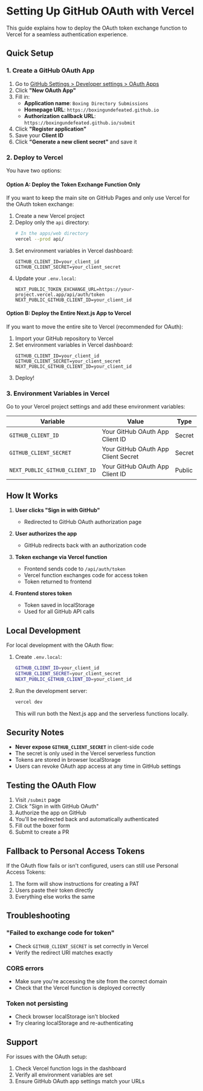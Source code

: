 # Setting Up GitHub OAuth with Vercel

This guide explains how to deploy the OAuth token exchange function to Vercel for a seamless authentication experience.

## Quick Setup

### 1. Create a GitHub OAuth App

1. Go to [GitHub Settings > Developer settings > OAuth Apps](https://github.com/settings/developers)
2. Click **"New OAuth App"**
3. Fill in:
   - **Application name**: `Boxing Directory Submissions`
   - **Homepage URL**: `https://boxingundefeated.github.io`
   - **Authorization callback URL**: `https://boxingundefeated.github.io/submit`
4. Click **"Register application"**
5. Save your **Client ID**
6. Click **"Generate a new client secret"** and save it

### 2. Deploy to Vercel

You have two options:

#### Option A: Deploy the Token Exchange Function Only

If you want to keep the main site on GitHub Pages and only use Vercel for the OAuth token exchange:

1. Create a new Vercel project
2. Deploy only the `api` directory:
   ```bash
   # In the apps/web directory
   vercel --prod api/
   ```
3. Set environment variables in Vercel dashboard:
   ```
   GITHUB_CLIENT_ID=your_client_id
   GITHUB_CLIENT_SECRET=your_client_secret
   ```
4. Update your `.env.local`:
   ```
   NEXT_PUBLIC_TOKEN_EXCHANGE_URL=https://your-project.vercel.app/api/auth/token
   NEXT_PUBLIC_GITHUB_CLIENT_ID=your_client_id
   ```

#### Option B: Deploy the Entire Next.js App to Vercel

If you want to move the entire site to Vercel (recommended for OAuth):

1. Import your GitHub repository to Vercel
2. Set environment variables in Vercel dashboard:
   ```
   GITHUB_CLIENT_ID=your_client_id
   GITHUB_CLIENT_SECRET=your_client_secret
   NEXT_PUBLIC_GITHUB_CLIENT_ID=your_client_id
   ```
3. Deploy!

### 3. Environment Variables in Vercel

Go to your Vercel project settings and add these environment variables:

| Variable | Value | Type |
|----------|-------|------|
| `GITHUB_CLIENT_ID` | Your GitHub OAuth App Client ID | Secret |
| `GITHUB_CLIENT_SECRET` | Your GitHub OAuth App Client Secret | Secret |
| `NEXT_PUBLIC_GITHUB_CLIENT_ID` | Your GitHub OAuth App Client ID | Public |

## How It Works

1. **User clicks "Sign in with GitHub"**
   - Redirected to GitHub OAuth authorization page
   
2. **User authorizes the app**
   - GitHub redirects back with an authorization code
   
3. **Token exchange via Vercel function**
   - Frontend sends code to `/api/auth/token`
   - Vercel function exchanges code for access token
   - Token returned to frontend
   
4. **Frontend stores token**
   - Token saved in localStorage
   - Used for all GitHub API calls

## Local Development

For local development with the OAuth flow:

1. Create `.env.local`:
   ```bash
   GITHUB_CLIENT_ID=your_client_id
   GITHUB_CLIENT_SECRET=your_client_secret
   NEXT_PUBLIC_GITHUB_CLIENT_ID=your_client_id
   ```

2. Run the development server:
   ```bash
   vercel dev
   ```
   This will run both the Next.js app and the serverless functions locally.

## Security Notes

- **Never expose `GITHUB_CLIENT_SECRET`** in client-side code
- The secret is only used in the Vercel serverless function
- Tokens are stored in browser localStorage
- Users can revoke OAuth app access at any time in GitHub settings

## Testing the OAuth Flow

1. Visit `/submit` page
2. Click "Sign in with GitHub OAuth"
3. Authorize the app on GitHub
4. You'll be redirected back and automatically authenticated
5. Fill out the boxer form
6. Submit to create a PR

## Fallback to Personal Access Tokens

If the OAuth flow fails or isn't configured, users can still use Personal Access Tokens:
1. The form will show instructions for creating a PAT
2. Users paste their token directly
3. Everything else works the same

## Troubleshooting

### "Failed to exchange code for token"
- Check `GITHUB_CLIENT_SECRET` is set correctly in Vercel
- Verify the redirect URI matches exactly

### CORS errors
- Make sure you're accessing the site from the correct domain
- Check that the Vercel function is deployed correctly

### Token not persisting
- Check browser localStorage isn't blocked
- Try clearing localStorage and re-authenticating

## Support

For issues with the OAuth setup:
1. Check Vercel function logs in the dashboard
2. Verify all environment variables are set
3. Ensure GitHub OAuth app settings match your URLs